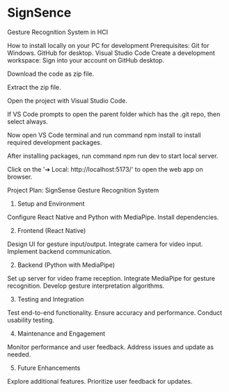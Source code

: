 # SignSence
Gesture Recognition System in HCI


How to install locally on your PC for development
Prerequisites:
Git for Windows.
GitHub for desktop.
Visual Studio Code
Create a development workspace:
Sign into your account on GitHub desktop.


Download the code as zip file.

Extract the zip file.

Open the project with Visual Studio Code.

If VS Code prompts to open the parent folder which has the .git repo, then select always.

Now open VS Code terminal and run command npm install to install required development packages.

After installing packages, run command npm run dev to start local server.

Click on the '➜ Local: http://localhost:5173/' to open the web app on browser.



Project Plan: SignSense Gesture Recognition System

1) Setup and Environment

Configure React Native and Python with MediaPipe.
Install dependencies.

2) Frontend (React Native)

Design UI for gesture input/output.
Integrate camera for video input.
Implement backend communication.

2) Backend (Python with MediaPipe)

Set up server for video frame reception.
Integrate MediaPipe for gesture recognition.
Develop gesture interpretation algorithms.

3) Testing and Integration

Test end-to-end functionality.
Ensure accuracy and performance.
Conduct usability testing.

4) Maintenance and Engagement

Monitor performance and user feedback.
Address issues and update as needed.

5) Future Enhancements

Explore additional features.
Prioritize user feedback for updates.

